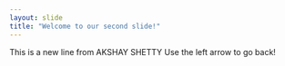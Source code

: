 ```yaml
---
layout: slide
title: "Welcome to our second slide!"
---
```

This is a new line from AKSHAY SHETTY
Use the left arrow to go back!

